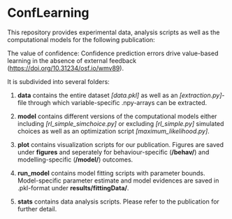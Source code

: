 # ConfLearning


This repository provides experimental data, analysis scripts
as well as the computational models for the following
publication:

The value of confidence: Confidence prediction errors drive value-based learning in the absence of external feedback 
(https://doi.org/10.31234/osf.io/wmv89).

It is subdivided into several folders:

1. **data** contains the entire dataset *[data.pkl]* as well as an *[extraction.py]*-file
through which variable-specific .npy-arrays can be extracted.

2. **model** contains different versions of the computational models either
including *[rl_simple_simchoice.py]* or excluding *[rl_simple.py]* simulated choices
as well as an optimization script *[maximum_likelihood.py]*.

3. **plot** contains visualization scripts for our publication. Figures are saved
under **figures** and seperately for behaviour-specific (**/behav/**) and 
modelling-specific (**/model/**) outcomes.

4. **run_model** contains model fitting scripts with parameter bounds. Model-specific 
parameter estimate and model evidences are saved in .pkl-format under **results/fittingData/**.

5. **stats** contains data analysis scripts. Please refer to the publication for further detail.

